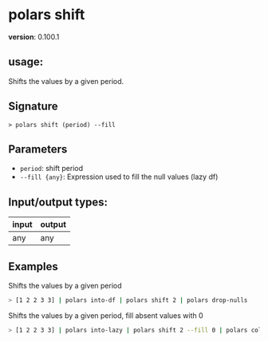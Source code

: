 # polars shift

**version**: 0.100.1

## **usage**:

Shifts the values by a given period.

## Signature

`> polars shift (period) --fill`

## Parameters

- `period`: shift period
- `--fill {any}`: Expression used to fill the null values (lazy df)

## Input/output types:

| input | output |
| ----- | ------ |
| any   | any    |

## Examples

Shifts the values by a given period

```bash
> [1 2 2 3 3] | polars into-df | polars shift 2 | polars drop-nulls
```

Shifts the values by a given period, fill absent values with 0

```bash
> [1 2 2 3 3] | polars into-lazy | polars shift 2 --fill 0 | polars collect
```
